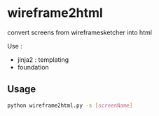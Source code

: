 wireframe2html
==============

convert screens from wireframesketcher into html

Use : 
  - jinja2 : templating
  - foundation

## Usage ##

```bash
python wireframe2html.py -s [screenName]
```
